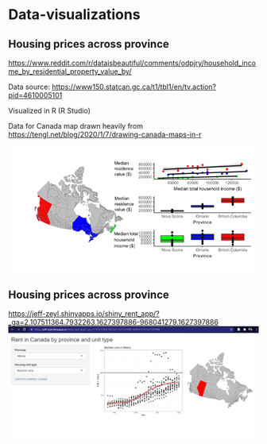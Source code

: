 # Data-visualizations

## Housing prices across province
https://www.reddit.com/r/dataisbeautiful/comments/odpjry/household_income_by_residential_property_value_by/  

Data source: https://www150.statcan.gc.ca/t1/tbl1/en/tv.action?pid=4610005101

Visualized in R (R Studio)

Data for Canada map drawn heavily from https://tengl.net/blog/2020/1/7/drawing-canada-maps-in-r

![alt text](https://github.com/jzeyl/Data-visualizations/blob/main/housing%20prices/vis.png)

## Housing prices across province

https://jeff-zeyl.shinyapps.io/shiny_rent_app/?_ga=2.107511364.7932263.1627397886-968041279.1627397886
![alt text](https://github.com/jzeyl/Data-visualizations/blob/main/shinyrentpic.PNG)
